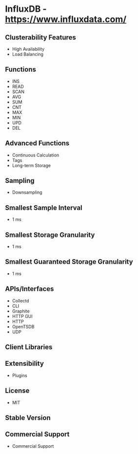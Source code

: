 # InfluxDB - https://www.influxdata.com/

## Clusterability Features
- High Availability
- Load Balancing

## Functions
- INS
- READ
- SCAN
- AVG
- SUM
- CNT
- MAX
- MIN
- UPD
- DEL

## Advanced Functions
- Continuous Calculation
- Tags
- Long-term Storage

## Sampling
- Downsampling

## Smallest Sample Interval
- 1 ms

## Smallest Storage Granularity
- 1 ms

## Smallest Guaranteed Storage Granularity
- 1 ms

## APIs/Interfaces
- Collectd
- CLI
- Graphite
- HTTP GUI
- HTTP
- OpenTSDB
- UDP

## Client Libraries

## Extensibility
- Plugins

## License
- MIT

## Stable Version

## Commercial Support
- Commercial Support